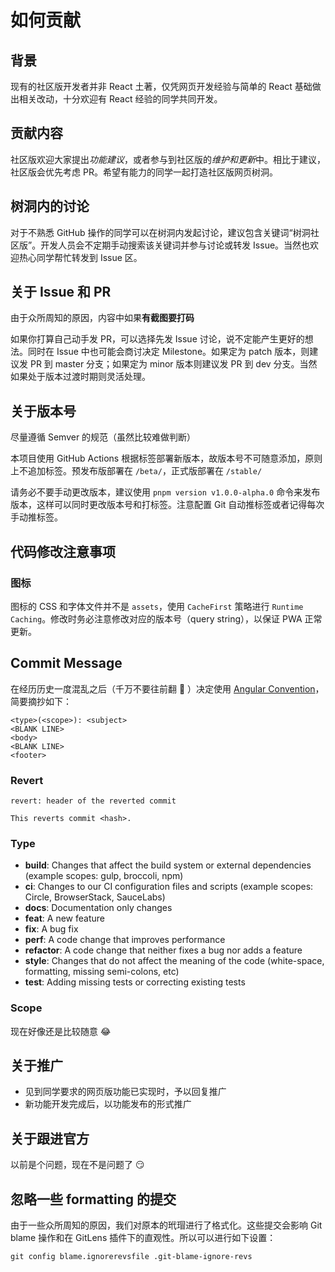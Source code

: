 # 如何贡献

## 背景

现有的社区版开发者并非 React 土著，仅凭网页开发经验与简单的 React 基础做出相关改动，十分欢迎有 React 经验的同学共同开发。

## 贡献内容

社区版欢迎大家提出*功能建议*，或者参与到社区版的*维护和更新*中。相比于建议，社区版会优先考虑 PR。希望有能力的同学一起打造社区版网页树洞。

## 树洞内的讨论

对于不熟悉 GitHub 操作的同学可以在树洞内发起讨论，建议包含关键词“树洞社区版”。开发人员会不定期手动搜索该关键词并参与讨论或转发 Issue。当然也欢迎热心同学帮忙转发到 Issue 区。

## 关于 Issue 和 PR

由于众所周知的原因，内容中如果**有截图要打码**

如果你打算自己动手发 PR，可以选择先发 Issue 讨论，说不定能产生更好的想法。同时在 Issue 中也可能会商讨决定 Milestone。如果定为 patch 版本，则建议发 PR 到 master 分支；如果定为 minor 版本则建议发 PR 到 dev 分支。当然如果处于版本过渡时期则灵活处理。

## 关于版本号

尽量遵循 Semver 的规范（虽然比较难做判断）

本项目使用 GitHub Actions 根据标签部署新版本，故版本号不可随意添加，原则上不追加标签。预发布版部署在 `/beta/`，正式版部署在 `/stable/`

请务必不要手动更改版本，建议使用 `pnpm version v1.0.0-alpha.0` 命令来发布版本，这样可以同时更改版本号和打标签。注意配置 Git 自动推标签或者记得每次手动推标签。

## 代码修改注意事项

### 图标

图标的 CSS 和字体文件并不是 `assets`，使用 `CacheFirst` 策略进行 `Runtime Caching`。修改时务必注意修改对应的版本号（query string），以保证 PWA 正常更新。

## Commit Message

在经历历史一度混乱之后（千万不要往前翻 :facepalm: ）决定使用 [Angular Convention](https://github.com/angular/angular/blob/master/CONTRIBUTING.md#commit)，简要摘抄如下：

```
<type>(<scope>): <subject>
<BLANK LINE>
<body>
<BLANK LINE>
<footer>
```

### Revert

```
revert: header of the reverted commit

This reverts commit <hash>.
```

### Type

* **build**: Changes that affect the build system or external dependencies (example scopes: gulp, broccoli, npm)
* **ci**: Changes to our CI configuration files and scripts (example scopes: Circle, BrowserStack, SauceLabs)
* **docs**: Documentation only changes
* **feat**: A new feature
* **fix**: A bug fix
* **perf**: A code change that improves performance
* **refactor**: A code change that neither fixes a bug nor adds a feature
* **style**: Changes that do not affect the meaning of the code (white-space, formatting, missing semi-colons, etc)
* **test**: Adding missing tests or correcting existing tests

### Scope

现在好像还是比较随意 :joy:

## 关于推广

- 见到同学要求的网页版功能已实现时，予以回复推广
- 新功能开发完成后，以功能发布的形式推广

## 关于跟进官方

以前是个问题，现在不是问题了 :smirk:

## 忽略一些 formatting 的提交

由于一些众所周知的原因，我们对原本的玳瑁进行了格式化。这些提交会影响 Git blame 操作和在 GitLens 插件下的直观性。所以可以进行如下设置：

```shell
git config blame.ignorerevsfile .git-blame-ignore-revs
```
